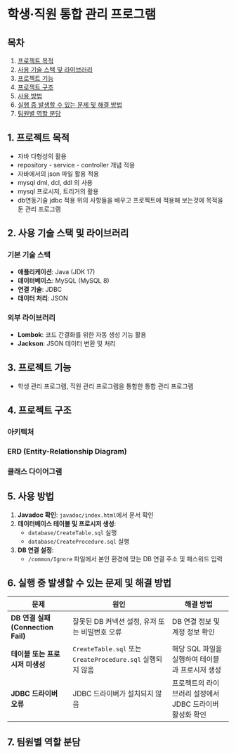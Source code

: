# 학생·직원 통합 관리 프로그램

## 목차
1. [프로젝트 목적](#1-프로젝트-목적)
2. [사용 기술 스택 및 라이브러리](#2-사용-기술-스택-및-라이브러리)
3. [프로젝트 기능](#3-프로젝트-기능)
4. [프로젝트 구조](#4-프로젝트-구조)
5. [사용 방법](#5-사용-방법)
6. [실행 중 발생할 수 있는 문제 및 해결 방법](#6-실행-중-발생할-수-있는-문제-및-해결-방법)
7. [팀원별 역할 분담](#7-팀원별-역할-분담)



## 1. 프로젝트 목적
- 자바 다형성의 활용
- repository - service - controller 개념 적용
- 자바에서의 json 파일 활용 적용
- mysql dml, dcl, ddl 의 사용
- mysql 프로시저, 트리거의 활용
- db연동기술 jdbc 적용
위의 사항들을 배우고 프로젝트에 적용해 보는것에 목적을 둔 관리 프로그램



## 2. 사용 기술 스택 및 라이브러리

### **기본 기술 스택**
- **애플리케이션**: Java (JDK 17)
- **데이터베이스**: MySQL (MySQL 8)
- **연결 기술**: JDBC
- **데이터 처리**: JSON

### **외부 라이브러리**
- **Lombok**: 코드 간결화를 위한 자동 생성 기능 활용
- **Jackson**: JSON 데이터 변환 및 처리



## 3. 프로젝트 기능
- 학생 관리 프로그램, 직원 관리 프로그램을 통합한 통합 관리 프로그램




## 4. 프로젝트 구조

### **아키텍처**


### **ERD (Entity-Relationship Diagram)**


### **클래스 다이어그램**




## 5. 사용 방법

1. **Javadoc 확인**: `javadoc/index.html`에서 문서 확인
2. **데이터베이스 테이블 및 프로시저 생성**:  
   - `database/CreateTable.sql` 실행  
   - `database/CreateProcedure.sql` 실행  
3. **DB 연결 설정**:  
   - `/common/Ignore` 파일에서 본인 환경에 맞는 DB 연결 주소 및 패스워드 입력



## 6. 실행 중 발생할 수 있는 문제 및 해결 방법

| 문제 | 원인 | 해결 방법 |
|------|------|---------|
| **DB 연결 실패 (Connection Fail)** | 잘못된 DB 커넥션 설정, 유저 또는 비밀번호 오류 | DB 연결 정보 및 계정 정보 확인 |
| **테이블 또는 프로시저 미생성** | `CreateTable.sql` 또는 `CreateProcedure.sql` 실행되지 않음 | 해당 SQL 파일을 실행하여 테이블과 프로시저 생성 |
| **JDBC 드라이버 오류** | JDBC 드라이버가 설치되지 않음 | 프로젝트의 라이브러리 설정에서 JDBC 드라이버 활성화 확인 |



## 7. 팀원별 역할 분담

